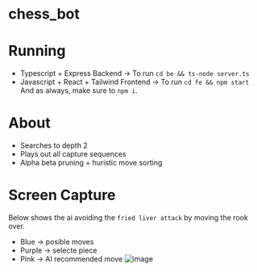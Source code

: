 # chess_bot
# Running
- Typescript + Express Backend -> To run `cd be && ts-node server.ts`
- Javascript + React + Tailwind Frontend -> To run `cd fe && npm start`
And as always, make sure to `npm i`.

# About
- Searches to depth 2
- Plays out all capture sequences
- Alpha beta pruning + huristic move sorting

# Screen Capture
Below shows the ai avoiding the `fried liver attack` by moving the rook over.
- Blue -> posible moves
- Purple -> selecte piece
- Pink -> AI recommended move
![image](https://github.com/VinayakFia/chess_bot/assets/96902642/b52d1392-e064-49ea-8567-4ba98a1b51fd)
